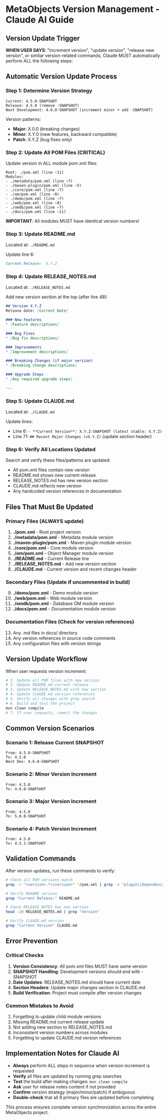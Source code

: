 # MetaObjects Version Management - Claude AI Guide

## Version Update Trigger

**WHEN USER SAYS**: "increment version", "update version", "release new version", or similar version-related commands, Claude MUST automatically perform ALL the following steps:

## Automatic Version Update Process

### Step 1: Determine Version Strategy
```
Current: 4.5.0-SNAPSHOT
Release: 4.5.0 (remove -SNAPSHOT)
Next Development: 4.6.0-SNAPSHOT (increment minor + add -SNAPSHOT)
```

Version patterns:
- **Major**: X.0.0 (breaking changes)
- **Minor**: X.Y.0 (new features, backward compatible)
- **Patch**: X.Y.Z (bug fixes only)

### Step 2: Update All POM Files (CRITICAL)
Update version in ALL module pom.xml files:

```
Root: ./pom.xml (line ~11)
Modules:
- ./metadata/pom.xml (line ~7)
- ./maven-plugin/pom.xml (line ~5)
- ./core/pom.xml (line ~7)
- ./om/pom.xml (line ~8)
- ./demo/pom.xml (line ~7)
- ./web/pom.xml (line ~8)
- ./omdb/pom.xml (line ~7)
- ./docs/pom.xml (line ~11)
```

**IMPORTANT**: All modules MUST have identical version numbers!

### Step 3: Update README.md
Located at: `./README.md`

Update line 6:
```markdown
Current Release:  X.Y.Z
```

### Step 4: Update RELEASE_NOTES.md  
Located at: `./RELEASE_NOTES.md`

Add new version section at the top (after line 48):
```markdown
## Version X.Y.Z
Release date: [Current Date]

### New Features
* [Feature descriptions]

### Bug Fixes  
* [Bug fix descriptions]

### Improvements
* [Improvement descriptions]

### Breaking Changes (if major version)
* [Breaking change descriptions]

### Upgrade Steps
* [Any required upgrade steps]

---

```

### Step 5: Update CLAUDE.md
Located at: `./CLAUDE.md`

Update lines:
- Line 6: `- **Current Version**: X.Y.Z-SNAPSHOT (latest stable: X.Y.Z)`
- Line 71: `## Recent Major Changes (vX.Y.Z)` (update section header)

### Step 6: Verify All Locations Updated

Search and verify these files/patterns are updated:
- All pom.xml files contain new version
- README.md shows new current release
- RELEASE_NOTES.md has new version section
- CLAUDE.md reflects new version
- Any hardcoded version references in documentation

## Files That Must Be Updated

### Primary Files (ALWAYS update)
1. **./pom.xml** - Root project version
2. **./metadata/pom.xml** - Metadata module version
3. **./maven-plugin/pom.xml** - Maven plugin module version  
4. **./core/pom.xml** - Core module version
5. **./om/pom.xml** - Object Manager module version
6. **./README.md** - Current Release line
7. **./RELEASE_NOTES.md** - Add new version section
8. **./CLAUDE.md** - Current version and recent changes header

### Secondary Files (Update if uncommented in build)
9. **./demo/pom.xml** - Demo module version
10. **./web/pom.xml** - Web module version
11. **./omdb/pom.xml** - Database OM module version
12. **./docs/pom.xml** - Documentation module version

### Documentation Files (Check for version references)
13. Any .md files in docs/ directory
14. Any version references in source code comments
15. Any configuration files with version strings

## Version Update Workflow

When user requests version increment:

```bash
# 1. Update all POM files with new version
# 2. Update README.md current release
# 3. Update RELEASE_NOTES.md with new section
# 4. Update CLAUDE.md version references
# 5. Verify all changes with grep search
# 6. Build and test the project
mvn clean compile
# 7. If user requests, commit the changes
```

## Common Version Scenarios

### Scenario 1: Release Current SNAPSHOT
```
From: 4.5.0-SNAPSHOT
To: 4.5.0
Next Dev: 4.6.0-SNAPSHOT
```

### Scenario 2: Minor Version Increment
```  
From: 4.5.0
To: 4.6.0-SNAPSHOT
```

### Scenario 3: Major Version Increment
```
From: 4.5.0  
To: 5.0.0-SNAPSHOT
```

### Scenario 4: Patch Version Increment
```
From: 4.5.0
To: 4.5.1-SNAPSHOT
```

## Validation Commands

After version updates, run these commands to verify:

```bash
# Check all POM versions match
grep -r "<version>.*</version>" */pom.xml | grep -v "plugin\|dependency"

# Verify README version
grep "Current Release:" README.md

# Check RELEASE_NOTES has new version
head -20 RELEASE_NOTES.md | grep "Version"

# Verify CLAUDE.md version
grep "Current Version" CLAUDE.md
```

## Error Prevention

### Critical Checks
1. **Version Consistency**: All pom.xml files MUST have same version
2. **SNAPSHOT Handling**: Development versions should end with -SNAPSHOT
3. **Date Updates**: RELEASE_NOTES.md should have current date
4. **Section Headers**: Update major changes section in CLAUDE.md
5. **Build Verification**: Project must compile after version changes

### Common Mistakes to Avoid
1. Forgetting to update child module versions
2. Missing README.md current release update
3. Not adding new section to RELEASE_NOTES.md
4. Inconsistent version numbers across modules
5. Forgetting to update CLAUDE.md version references

## Implementation Notes for Claude AI

- **Always** perform ALL steps in sequence when version increment is requested
- **Verify** all files are updated by running grep searches
- **Test** the build after making changes: `mvn clean compile`
- **Ask** user for release notes content if not provided
- **Confirm** version strategy (major/minor/patch) if ambiguous
- **Double-check** that all 8 primary files are updated before completing

This process ensures complete version synchronization across the entire MetaObjects project.